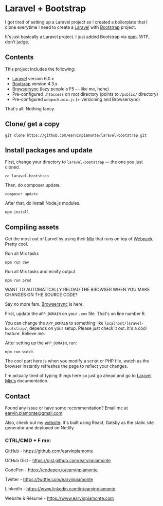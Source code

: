 # Laravel + Bootstrap

I got tired of setting up a Laravel project so I created a boilerplate that I clone everytime I need to create a [Laravel](https://laravel.com/) with [Bootstrap](https://getbootstrap.com/) project.

It's just basically a Laravel project. I just added Bootstrap via [npm](https://www.npmjs.com). WTF, don't judge.

## Contents

This project includes the following:

-   [Laravel](https://laravel.com/) version 6.0.x
-   [Bootsrap](https://getbootstrap.com/) version 4.3.x
-   [Browsersync](https://www.browsersync.io/) (lazy people's F5 &mdash; like me, hehe)
-   Pre-configured `.htaccess` on root directory (points to `/public/` directory)
-   Pre-configured `webpack.mix.js` (+ versioning and Browsersync)

That's all. Nothing fancy.

## Clone/ get a copy

```
git clone https://github.com/earvinpiamonte/laravel-bootstrap.git
```

## Install packages and update

First, change your directory to `laravel-bootstrap` &mdash; the one you just cloned.

```
cd laravel-bootstrap
```

Then, do composer update.

```
composer update
```

After that, do install Node.js modules.

```
npm install
```

## Compiling assets

Get the most out of Larvel by using their [Mix](https://laravel.com/docs/6.0/mix) that runs on top of [Webpack](https://webpack.js.org/). Pretty cool.

Run all Mix tasks

```
npm run dev
```

Run all Mix tasks and minify output

```
npm run prod
```

WANT TO AUTOMATICALLY RELOAD THE BROWSER WHEN YOU MAKE CHANGES ON THE SOURCE CODE?

Say no more fam. [Browsersync](https://www.browsersync.io/) is here.

First, update the `APP_DOMAIN` on your `.env` file. That's on line number 6.

You can change the `APP_DOMAIN` to something like `localhost/laravel-bootstrap/`, depends on your setup. Please just check it out. It's a cool feature. Believe me.

After setting up the `APP_DOMAIN`, run:

```
npm run watch
```

The cool part here is when you modify a script or PHP file, watch as the browser instantly refreshes the page to reflect your changes.

I'm actually tired of typing things here so just go ahead and go to [Laravel Mix's](https://laravel.com/docs/6.0/mix) documentation.

## Contact

Found any issue or have some recommendation? Email me at [earvin.piamonte@gmail.com](mailto:earvin.piamonte@gmail.com).

Also, check out my [website](https://earvinpiamonte.com). It's built using React, Gatsby as the static site generator and deployed on Netlify.

### CTRL/CMD + F me:

GitHub - https://github.com/earvinpiamonte

GitHub Gist - https://gist.github.com/earvinpiamonte

CodePen - https://codepen.io/earvinpiamonte

Twitter - https://twitter.com/earvinpiamonte

LinkedIn - https://www.linkedin.com/in/earvinpiamonte

Website & Résumé - https://www.earvinpiamonte.com
